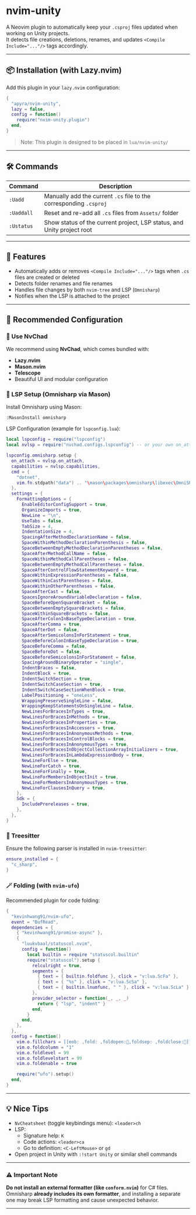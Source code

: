 
# nvim-unity

A Neovim plugin to automatically keep your `.csproj` files updated when working on Unity projects.  
It detects file creations, deletions, renames, and updates `<Compile Include="..."/>` tags accordingly.

---

## 📦 Installation (with Lazy.nvim)

Add this plugin in your `lazy.nvim` configuration:

```lua
{
  "apyra/nvim-unity",
  lazy = false,
  config = function()
    require("nvim-unity.plugin")
  end,
}
```

> Note: This plugin is designed to be placed in `lua/nvim-unity/`

---

## 🛠️ Commands

| Command     | Description                                                              |
|-------------|--------------------------------------------------------------------------|
| `:Uadd`     | Manually add the current `.cs` file to the corresponding `.csproj`       |
| `:Uaddall`  | Reset and re-add all `.cs` files from `Assets/` folder                   |
| `:Ustatus`  | Show status of the current project, LSP status, and Unity project root   |

---

## 🚀 Features

- Automatically adds or removes `<Compile Include="..."/>` tags when `.cs` files are created or deleted
- Detects folder renames and file renames
- Handles file changes by both `nvim-tree` and LSP (`Omnisharp`)
- Notifies when the LSP is attached to the project

---

## 🔧 Recommended Configuration

### 🧠 Use NvChad

We recommend using **NvChad**, which comes bundled with:
- **Lazy.nvim**
- **Mason.nvim**
- **Telescope**
- Beautiful UI and modular configuration

### 🧩 LSP Setup (Omnisharp via Mason)

Install Omnisharp using Mason:

```
:MasonInstall omnisharp
```

LSP Configuration (example for `lspconfig.lua`):

```lua
local lspconfig = require("lspconfig")
local nvlsp = require("nvchad.configs.lspconfig") -- or your own on_attach/capabilities

lspconfig.omnisharp.setup {
  on_attach = nvlsp.on_attach,
  capabilities = nvlsp.capabilities,
  cmd = {
    "dotnet",
    vim.fn.stdpath("data") .. "\mason\packages\omnisharp\libexec\OmniSharp.dll",
  },
  settings = {
    FormattingOptions = {
      EnableEditorConfigSupport = true,
      OrganizeImports = true,
      NewLine = "\n",
      UseTabs = false,
      TabSize = 4,
      IndentationSize = 4,
      SpacingAfterMethodDeclarationName = false,
      SpaceWithinMethodDeclarationParenthesis = false,
      SpaceBetweenEmptyMethodDeclarationParentheses = false,
      SpaceAfterMethodCallName = false,
      SpaceWithinMethodCallParentheses = false,
      SpaceBetweenEmptyMethodCallParentheses = false,
      SpaceAfterControlFlowStatementKeyword = true,
      SpaceWithinExpressionParentheses = false,
      SpaceWithinCastParentheses = false,
      SpaceWithinOtherParentheses = false,
      SpaceAfterCast = false,
      SpacesIgnoreAroundVariableDeclaration = false,
      SpaceBeforeOpenSquareBracket = false,
      SpaceBetweenEmptySquareBrackets = false,
      SpaceWithinSquareBrackets = false,
      SpaceAfterColonInBaseTypeDeclaration = true,
      SpaceAfterComma = true,
      SpaceAfterDot = false,
      SpaceAfterSemicolonsInForStatement = true,
      SpaceBeforeColonInBaseTypeDeclaration = true,
      SpaceBeforeComma = false,
      SpaceBeforeDot = false,
      SpaceBeforeSemicolonsInForStatement = false,
      SpacingAroundBinaryOperator = "single",
      IndentBraces = false,
      IndentBlock = true,
      IndentSwitchSection = true,
      IndentSwitchCaseSection = true,
      IndentSwitchCaseSectionWhenBlock = true,
      LabelPositioning = "oneLess",
      WrappingPreserveSingleLine = false,
      WrappingKeepStatementsOnSingleLine = false,
      NewLinesForBracesInTypes = true,
      NewLinesForBracesInMethods = true,
      NewLinesForBracesInProperties = true,
      NewLinesForBracesInAccessors = true,
      NewLinesForBracesInAnonymousMethods = true,
      NewLinesForBracesInControlBlocks = true,
      NewLinesForBracesInAnonymousTypes = true,
      NewLinesForBracesInObjectCollectionArrayInitializers = true,
      NewLinesForBracesInLambdaExpressionBody = true,
      NewLineForElse = true,
      NewLineForCatch = true,
      NewLineForFinally = true,
      NewLineForMembersInObjectInit = true,
      NewLineForMembersInAnonymousTypes = true,
      NewLineForClausesInQuery = true,
    },
    Sdk = {
      IncludePrereleases = true,
    },
  },
}
```

### 🌳 Treesitter

Ensure the following parser is installed in `nvim-treesitter`:

```lua
ensure_installed = {
  "c_sharp",
}
```

### 🪄 Folding (with `nvim-ufo`)

Recommended plugin for code folding:

```lua
{
  "kevinhwang91/nvim-ufo",
  event = "BufRead",
  dependencies = {
    { "kevinhwang91/promise-async" },
    {
      "luukvbaal/statuscol.nvim",
      config = function()
        local builtin = require "statuscol.builtin"
        require("statuscol").setup {
          relculright = true,
          segments = {
            { text = { builtin.foldfunc }, click = "v:lua.ScFa" },
            { text = { "%s" }, click = "v:lua.ScSa" },
            { text = { builtin.lnumfunc, " " }, click = "v:lua.ScLa" },
          },
          provider_selector = function(_, _, _)
            return { "lsp", "indent" }
          end,
        }
      end,
    },
  },
  config = function()
    vim.o.fillchars = [[eob: ,fold: ,foldopen:,foldsep: ,foldclose:]]
    vim.o.foldcolumn = "1"
    vim.o.foldlevel = 99
    vim.o.foldlevelstart = 99
    vim.o.foldenable = true

    require("ufo").setup()
  end,
}
```

---

## 💡 Nice Tips

- `NvCheatsheet` (toggle keybindings menu): `<leader>ch`
- LSP:
  - Signature help: `K`
  - Code actions: `<leader>ca`
  - Go to definition: `<C-LeftMouse>` or `gd`
- Open project in Unity with `:!start Unity` or similar shell commands

---

### ⚠️ Important Note

**Do not install an external formatter (like `conform.nvim`)** for C# files.  
Omnisharp **already includes its own formatter**, and installing a separate one may break LSP formatting and cause unexpected behavior.

---
